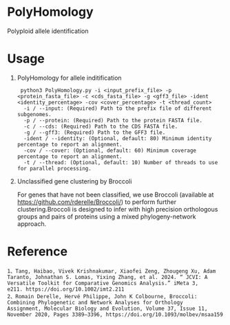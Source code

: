 # PolyHomology
Polyploid allele identification


# Usage

1. PolyHomology for allele inditification

        python3 PolyHomology.py -i <input_prefix_file> -p <protein_fasta_file> -c <cds_fasta_file> -g <gff3_file> -ident <identity_percentage> -cov <cover_percentage> -t <thread_count>
         -i / --input: (Required) Path to the prefix file of different subgenomes.
         -p / --protein: (Required) Path to the protein FASTA file.
         -c / --cds: (Required) Path to the CDS FASTA file.
         -g / --gff3: (Required) Path to the GFF3 file.
         -ident / --identity: (Optional, default: 80) Minimum identity percentage to report an alignment.
         -cov / --cover: (Optional, default: 60) Minimum coverage percentage to report an alignment.
         -t / --thread: (Optional, default: 10) Number of threads to use for parallel processing.
   
3. Unclassified gene clustering by Broccoli

   For genes that have not been classified, we use Broccoli (available at https://github.com/rderelle/Broccoli/) to perform further clustering.Broccoli is designed to infer with high precision orthologous groups and pairs of proteins using a mixed phylogeny-network approach.

# Reference 

    1、Tang, Haibao, Vivek Krishnakumar, Xiaofei Zeng, Zhougeng Xu, Adam Taranto, Johnathan S. Lomas, Yixing Zhang, et al. 2024. “ JCVI: A Versatile Toolkit for Comparative Genomics Analysis.” iMeta 3, e211. https://doi.org/10.1002/imt2.211
    2、Romain Derelle, Hervé Philippe, John K Colbourne, Broccoli: Combining Phylogenetic and Network Analyses for Orthology Assignment, Molecular Biology and Evolution, Volume 37, Issue 11, November 2020, Pages 3389–3396, https://doi.org/10.1093/molbev/msaa159
   
